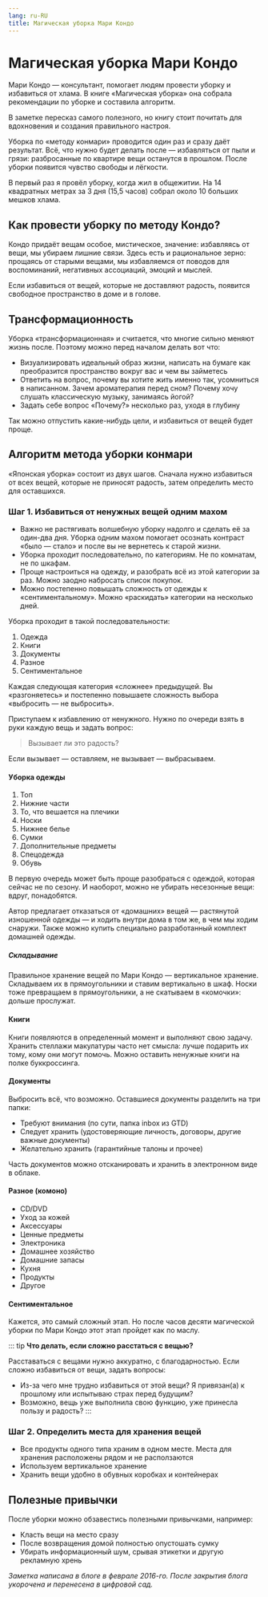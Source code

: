 ```yaml
---
lang: ru-RU 
title: Магическая уборка Мари Кондо
---
```

# Магическая уборка Мари Кондо

Мари Кондо — консультант, помогает людям провести уборку и избавиться от хлама. В книге «Магическая уборка» она собрала рекомендации по уборке и составила алгоритм.

В заметке пересказ самого полезного, но книгу стоит почитать для вдохновения и создания правильного настроя.

Уборка по «методу конмари» проводится один раз и сразу даёт результат. Всё, что нужно будет делать после — избавляться от пыли и грязи: разбросанные по квартире вещи останутся в прошлом. После уборки появится чувство свободы и лёгкости.

В первый раз я провёл уборку, когда жил в общежитии. На 14 квадратных метрах за 3 дня (15,5 часов) собрал около 10 больших мешков хлама.

## Как провести уборку по методу Кондо?

Кондо придаёт вещам особое, мистическое, значение: избавляясь от вещи, мы убираем лишние связи. Здесь есть и рациональное зерно: прощаясь от старыми вещами, мы избавляемся от поводов для воспоминаний, негативных ассоциаций, эмоций и мыслей.

Если избавиться от вещей, которые не доставляют радость, появится свободное пространство в доме и в голове.

## Трансформационность

Уборка «трансформационная» и считается, что многие сильно меняют жизнь после. Поэтому можно перед началом делать вот что:

- Визуализировать идеальный образ жизни, написать на бумаге как преобразится пространство вокруг вас и чем вы займетесь
- Ответить на вопрос, почему вы хотите жить именно так, усомниться в написанном. Зачем ароматерапия перед сном? Почему хочу слушать классическую музыку, занимаясь йогой?
- Задать себе вопрос «Почему?» несколько раз, уходя в глубину

Так можно отпустить какие-нибудь цели, и избавиться от вещей будет проще.

## Алгоритм метода уборки конмари

«Японская уборка» состоит из двух шагов. Сначала нужно избавиться от всех вещей, которые не приносят радость, затем определить место для оставшихся.

### Шаг 1. Избавиться от ненужных вещей одним махом
- Важно не растягивать волшебную уборку надолго и сделать её за один-два дня. Уборка одним махом помогает осознать контраст «было — стало» и после вы не вернетесь к старой жизни.
- Уборка проходит последовательно, по категориям. Не по комнатам, не по шкафам.
- Проще настроиться на одежду, и разобрать всё из этой категории за раз. Можно заодно набросать список покупок.
- Можно постепенно повышать сложность от одежды к «сентиментальному». Можно «раскидать» категории на несколько дней.

Уборка проходит в такой последовательности:
1. Одежда
1. Книги
1. Документы
1. Разное
1. Сентиментальное

Каждая следующая категория «сложнее» предыдущей. Вы «разгоняетесь» и постепенно повышаете сложность выбора «выбросить — не выбросить».

Приступаем к избавлению от ненужного. Нужно по очереди взять в руки каждую вещь и задать вопрос:

> Вызывает ли это радость?

Если вызывает — оставляем, не вызывает — выбрасываем.

#### Уборка одежды

1. Топ
1. Нижние части
1. То, что вешается на плечики
1. Носки
1. Нижнее белье
1. Сумки
1. Дополнительные предметы
1. Спецодежда
1. Обувь

В первую очередь может быть проще разобраться с одеждой, которая сейчас не по сезону. И наоборот, можно не убирать несезонные вещи: вдруг, понадобятся.

Автор предлагает отказаться от «домашних» вещей — растянутой изношенной одежды — и ходить внутри дома в том же, в чем мы ходим снаружи. Также можно купить специально разработанный комплект домашней одежды.

##### Складывание

Правильное хранение вещей по Мари Кондо — вертикальное хранение. Складываем их в прямоугольники и ставим вертикально в шкаф. Носки тоже превращаем в прямоугольники, а не скатываем в «комочки»: дольше прослужат.

#### Книги

Книги появляются в определенный момент и выполняют свою задачу. Хранить стеллажи макулатуры часто нет смысла: лучше подарить их тому, кому они могут помочь. Можно оставить ненужные книги на полке буккроссинга.

#### Документы

Выбросить всё, что возможно. Оставшиеся документы разделить на три папки:

- Требуют внимания (по сути, папка inbox из GTD)
- Следует хранить (удостоверяющие личность, договоры, другие важные документы)
- Желательно хранить (гарантийные талоны и прочее)

Часть документов можно отсканировать и хранить в электронном виде в облаке.

#### Разное (комоно)
- CD/DVD
- Уход за кожей
- Аксессуары
- Ценные предметы
- Электроника
- Домашнее хозяйство
- Домашние запасы
- Кухня
- Продукты
- Другое

#### Сентиментальное
Кажется, это самый сложный этап. Но после часов десяти магической уборки по Мари Кондо этот этап пройдет как по маслу.

::: tip
**Что делать, если сложно расстаться с вещью?**

Расставаться с вещами нужно аккуратно, с благодарностью. Если сложно избавиться от вещи, задать вопросы:
- Из-за чего мне трудно избавиться от этой вещи? Я привязан(а) к прошлому или испытываю страх перед будущим?
- Возможно, вещь уже выполнила свою функцию, уже принесла пользу и радость?
::: 

### Шаг 2. Определить места для хранения вещей

- Все продукты одного типа храним в одном месте. Места для хранения расположены рядом и не расползаются
- Используем вертикальное хранение
- Хранить вещи удобно в обувных коробках и контейнерах

## Полезные привычки

После уборки можно обзавестись полезными привычками, например:
- Класть вещи на место сразу
- После возвращения домой полностью опустошать сумку
- Убирать информационный шум, срывая этикетки и другую рекламную хрень

_Заметка написана в блоге в феврале 2016-го. После закрытия блога укорочена и перенесена в цифровой сад._
